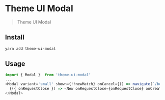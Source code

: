 # Theme UI Modal

> Theme UI Modal

## Install

```sh
yarn add theme-ui-modal
```

## Usage

```js
import { Modal }  from 'theme-ui-modal'
...
<Modal variant='small' shown={!!newMatch} onCancel={() => navigate(`/books${window.location.search}`)}>
  {({ onRequestClose }) => <New onRequestClose={onRequestClose} onCreate={() => listRef.current.callRefetch()} />}
</Modal>
```
